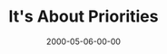 ---
layout: message
category: message
series: "A Real Home for Real People"
title: "It's About Priorities"
date: 2000-05-06-00-00
message_id: 377
---